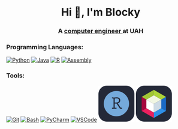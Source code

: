 <h1 align="center">Hi 👋, I'm Blocky</h1>
<h3 align="center">A <a href="https://www.uah.es/en/estudios/Grado-en-Ingenieria-de-Computadores/"> computer engineer </a> at UAH</h3>

<h3 align="left">Programming Languages:</h3>
<p align="left">  

  [![Python](https://go-skill-icons.vercel.app/api/icons?i=py)](https://www.python.org)
  [![Java](https://go-skill-icons.vercel.app/api/icons?i=java)](https://www.java.com)
  [![R](https://go-skill-icons.vercel.app/api/icons?i=r)](https://www.r-project.org)
  [![Assembly](https://go-skill-icons.vercel.app/api/icons?i=assembly)](https://www.gnu.org/software/binutils/)
</p>

<h3 align="left">Tools:</h3>
<p align="left"> 
  
  [![Git](https://go-skill-icons.vercel.app/api/icons?i=git)](https://git-scm.com/)
  [![Bash](https://go-skill-icons.vercel.app/api/icons?i=bash)](https://www.gnu.org/software/bash/)
  [![PyCharm](https://go-skill-icons.vercel.app/api/icons?i=pycharm)](https://www.jetbrains.com/pycharm/)
  [![VSCode](https://go-skill-icons.vercel.app/api/icons?i=vscode)](https://code.visualstudio.com/)
    [![RStudio](https://raw.githubusercontent.com/Blockky/Blockky/master/images/rstudio.svg)](https://posit.co/download/rstudio-desktop/)
  [![ApacheNetBeans](https://raw.githubusercontent.com/Blockky/Blockky/master/images/apachenetb.svg)](https://netbeans.apache.org/front/main/index.html)

</p>

